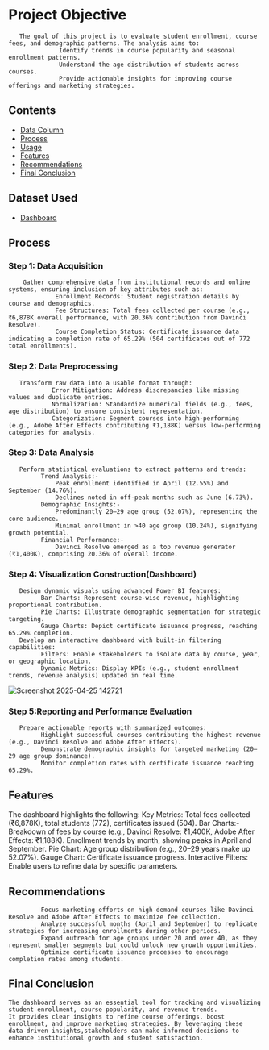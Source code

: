 # Project Objective
       The goal of this project is to evaluate student enrollment, course fees, and demographic patterns. The analysis aims to:
                  Identify trends in course popularity and seasonal enrollment patterns.
                  Understand the age distribution of students across courses.
                  Provide actionable insights for improving course offerings and marketing strategies.
## Contents
- <a  href="https://github.com/hariharanr8/Customer_call_report/blob/main/README.md#Data-Column">Data Column</a>
- <a  href="https://github.com/hariharanr8/Customer_call_report/blob/main/README.md#Process">Process</a>
- <a  href="https://github.com/hariharanr8/Customer_call_report/blob/main/README.md#Usage">Usage</a>
- <a  href="https://github.com/hariharanr8/Customer_call_report/blob/main/README.md#Features">Features</a>
- <a  href="https://github.com/hariharanr8/Customer_call_report/blob/main/README.md#Recommendations">Recommendations</a>
- <a  href="https://github.com/hariharanr8/Customer_call_report/blob/main/README.md#Final-Conclusion">Final Conclusion</a>
## Dataset Used
- <a href="https://github.com/hariharanr8/Student-Course-Analysis/blob/main/project1(student%20course%20report).pbix">Dashboard</a>
## Process
### Step 1: Data Acquisition
        Gather comprehensive data from institutional records and online systems, ensuring inclusion of key attributes such as:
                 Enrollment Records: Student registration details by course and demographics.
                 Fee Structures: Total fees collected per course (e.g., ₹6,878K overall performance, with 20.36% contribution from Davinci Resolve).
                 Course Completion Status: Certificate issuance data indicating a completion rate of 65.29% (504 certificates out of 772 total enrollments).
### Step 2: Data Preprocessing
       Transform raw data into a usable format through:
                Error Mitigation: Address discrepancies like missing values and duplicate entries.
                Normalization: Standardize numerical fields (e.g., fees, age distribution) to ensure consistent representation.
                Categorization: Segment courses into high-performing (e.g., Adobe After Effects contributing ₹1,188K) versus low-performing categories for analysis.
### Step 3: Data Analysis
       Perform statistical evaluations to extract patterns and trends:
             Trend Analysis:- 
                 Peak enrollment identified in April (12.55%) and September (14.76%).
                 Declines noted in off-peak months such as June (6.73%).
             Demographic Insights:- 
                 Predominantly 20–29 age group (52.07%), representing the core audience.
                 Minimal enrollment in >40 age group (10.24%), signifying growth potential.
             Financial Performance:- 
                 Davinci Resolve emerged as a top revenue generator (₹1,400K), comprising 20.36% of overall income.
### Step 4: Visualization Construction(Dashboard)
       Design dynamic visuals using advanced Power BI features:
             Bar Charts: Represent course-wise revenue, highlighting proportional contribution.
             Pie Charts: Illustrate demographic segmentation for strategic targeting.
             Gauge Charts: Depict certificate issuance progress, reaching 65.29% completion.
       Develop an interactive dashboard with built-in filtering capabilities:
             Filters: Enable stakeholders to isolate data by course, year, or geographic location.
             Dynamic Metrics: Display KPIs (e.g., student enrollment trends, revenue analysis) updated in real time.
![Screenshot 2025-04-25 142721](https://github.com/user-attachments/assets/17cee3a6-3fc9-4cb6-b357-50336accf377)

### Step 5:Reporting and Performance Evaluation
       Prepare actionable reports with summarized outcomes:
             Highlight successful courses contributing the highest revenue (e.g., Davinci Resolve and Adobe After Effects).
             Demonstrate demographic insights for targeted marketing (20–29 age group dominance).
             Monitor completion rates with certificate issuance reaching 65.29%.
## Features
The dashboard highlights the following:
             Key Metrics: Total fees collected (₹6,878K), total students (772), certificates issued (504).
             Bar Charts:- Breakdown of fees by course (e.g., Davinci Resolve: ₹1,400K, Adobe After Effects: ₹1,188K).
             Enrollment trends by month, showing peaks in April and September.
             Pie Chart: Age group distribution (e.g., 20–29 years make up 52.07%).
             Gauge Chart: Certificate issuance progress.
             Interactive Filters: Enable users to refine data by specific parameters.

## Recommendations
             Focus marketing efforts on high-demand courses like Davinci Resolve and Adobe After Effects to maximize fee collection.
             Analyze successful months (April and September) to replicate strategies for increasing enrollments during other periods.
             Expand outreach for age groups under 20 and over 40, as they represent smaller segments but could unlock new growth opportunities.
             Optimize certificate issuance processes to encourage completion rates among students.


## Final Conclusion
    The dashboard serves as an essential tool for tracking and visualizing student enrollment, course popularity, and revenue trends.
    It provides clear insights to refine course offerings, boost enrollment, and improve marketing strategies. By leveraging these 
    data-driven insights,stakeholders can make informed decisions to enhance institutional growth and student satisfaction.









      
















